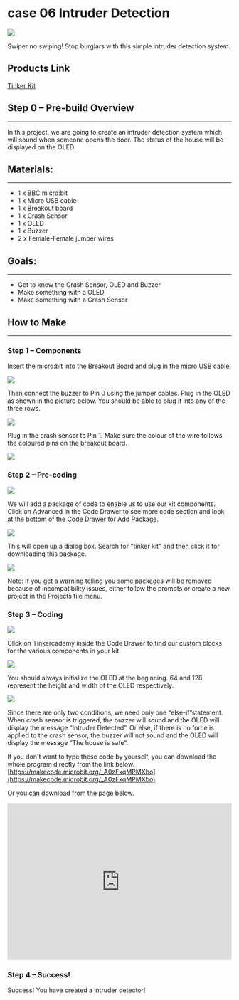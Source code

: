 # case 06 Intruder Detection 

![](./images/RL8DL2M.png)

Swiper no swiping!
Stop burglars with this simple intruder detection system.

## Products Link

[Tinker Kit](https://www.elecfreaks.com/micro-bit-tinker-kit.html)

## Step 0 – Pre-build Overview  
---

In this project, we are going to create an intruder detection system which will sound when someone opens the door. The status of the house will be displayed on the OLED.  


## Materials:  
---

- 1 x BBC micro:bit
- 1 x Micro USB cable
- 1 x Breakout board
- 1 x Crash Sensor
- 1 x OLED
- 1 x Buzzer
- 2 x Female-Female jumper wires


## Goals:  
---

- Get to know the Crash Sensor, OLED and Buzzer
- Make something with a OLED
- Make something with a Crash Sensor


## How to Make    
---  

### Step 1 – Components    

Insert the micro:bit into the Breakout Board and plug in the micro USB cable.  

![](./images/cvJnbqE.jpg)  

Then connect the buzzer to Pin 0 using the jumper cables. Plug in the OLED as shown in the picture below. You should be able to plug it into any of the three rows.  

![](./images/3benydL.jpg)  

Plug in the crash sensor to Pin 1. Make sure the colour of the wire follows the coloured pins on the breakout board.  

![](./images/YvQkd81.jpg)  


### Step 2 – Pre-coding    

![](./images/qPgEmnW.jpg)  

We will add a package of code to enable us to use our kit components. Click on Advanced in the Code Drawer to see more code section and look at the bottom of the Code Drawer for Add Package.  

![](./images/IWhPZeP.png)  

This will open up a dialog box. Search for "tinker kit" and then click it for downloading this package.   

![](./images/b0vriWO.png)  

Note: If you get a warning telling you some packages will be removed because of incompatibility issues, either follow the prompts or create a new project in the Projects file menu.  


### Step 3 – Coding    

![](./images/OKjXb0c.jpg)  

Click on Tinkercademy inside the Code Drawer to find our custom blocks for the various components in your kit.  

![](./images/UwHfSVv.jpg)   

You should always initialize the OLED at the beginning. 64 and 128 represent the height and width of the OLED respectively.  

![](./images/GIhLCLU.jpg)  

Since there are only two conditions, we need only one “else-if”statement.  
When crash sensor is triggered, the buzzer will sound and the OLED will display the message “Intruder Detected”. Or else, if there is no force is applied to the crash sensor, the buzzer will not sound and the OLED will display the message “The house is safe”.

If you don't want to type these code by yourself, you can download the whole program directly from the link below.   [https://makecode.microbit.org/_A0zFxqMPMXbo](https://makecode.microbit.org/_A0zFxqMPMXbo)  

Or you can download from the page below.  

<div style="position:relative;height:0;padding-bottom:70%;overflow:hidden;"><iframe style="position:absolute;top:0;left:0;width:100%;height:100%;" src="https://makecode.microbit.org/#pub:_A0zFxqMPMXbo" frameborder="0" sandbox="allow-popups allow-forms allow-scripts allow-same-origin"></iframe></div>  


### Step 4 – Success!    

Success! You have created a intruder detector!
